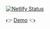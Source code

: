 [![Netlify Status](https://api.netlify.com/api/v1/badges/1cd00a64-7fea-4e13-9105-3fc3386a1816/deploy-status)](https://app.netlify.com/sites/daily-menu/deploys)

👉 [Demo](http://daily-menu.netlify.com) 👈

